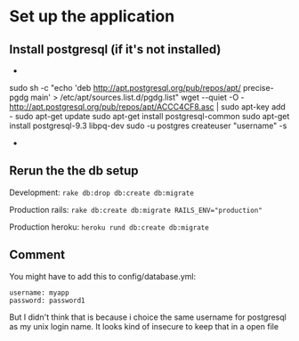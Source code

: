 # Set up the application

## Install postgresql (if it's not installed)

* ```
sudo sh -c "echo 'deb http://apt.postgresql.org/pub/repos/apt/ precise-pgdg main' > /etc/apt/sources.list.d/pgdg.list"
wget --quiet -O - http://apt.postgresql.org/pub/repos/apt/ACCC4CF8.asc | sudo apt-key add -
sudo apt-get update
sudo apt-get install postgresql-common
sudo apt-get install postgresql-9.3 libpq-dev
sudo -u postgres createuser "username" -s
* ```

## Rerun the the db setup

Development:
```rake db:drop db:create db:migrate ```

Production rails:
```rake db:create db:migrate RAILS_ENV="production"```

Production heroku:
```heroku rund db:create db:migrate```

## Comment

You might have to add this to config/database.yml: 
```
username: myapp
password: password1
```

But I didn't think that is because i choice the same username for postgresql as my unix login name. It looks kind of insecure to keep that in a open file
